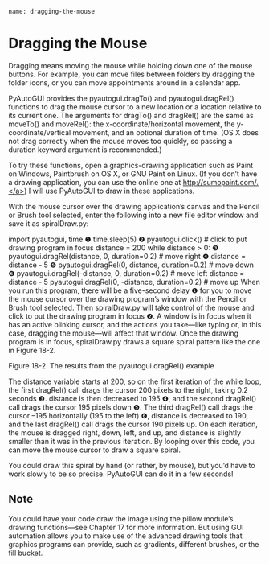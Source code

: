 ```ngMeta
name: dragging-the-mouse
```
# Dragging the Mouse
Dragging means moving the mouse while holding down one of the mouse buttons. For example, you can move files between folders by dragging the folder icons, or you can move appointments around in a calendar app.

PyAutoGUI provides the pyautogui.dragTo() and pyautogui.dragRel() functions to drag the mouse cursor to a new location or a location relative to its current one. The arguments for dragTo() and dragRel() are the same as moveTo() and moveRel(): the x-coordinate/horizontal movement, the y-coordinate/vertical movement, and an optional duration of time. (OS X does not drag correctly when the mouse moves too quickly, so passing a duration keyword argument is recommended.)

To try these functions, open a graphics-drawing application such as Paint on Windows, Paintbrush on OS X, or GNU Paint on Linux. (If you don’t have a drawing application, you can use the online one at <span><a href="http://sumopaint.com/.">http://sumopaint.com/.</a></span>) I will use PyAutoGUI to draw in these applications.

With the mouse cursor over the drawing application’s canvas and the Pencil or Brush tool selected, enter the following into a new file editor window and save it as spiralDraw.py:


   import pyautogui, time
❶ time.sleep(5)
❷ pyautogui.click()    # click to put drawing program in focus
   distance = 200
   while distance > 0:
❸     pyautogui.dragRel(distance, 0, duration=0.2)   # move right
❹     distance = distance - 5
❺     pyautogui.dragRel(0, distance, duration=0.2)   # move down
❻     pyautogui.dragRel(-distance, 0, duration=0.2)  # move left
       distance = distance - 5
       pyautogui.dragRel(0, -distance, duration=0.2)  # move up
When you run this program, there will be a five-second delay ❶ for you to move the mouse cursor over the drawing program’s window with the Pencil or Brush tool selected. Then spiralDraw.py will take control of the mouse and click to put the drawing program in focus ❷. A window is in focus when it has an active blinking cursor, and the actions you take—like typing or, in this case, dragging the mouse—will affect that window. Once the drawing program is in focus, spiralDraw.py draws a square spiral pattern like the one in Figure 18-2.

<!-- ![image](assets/000015.jpg)
 -->
Figure 18-2. The results from the pyautogui.dragRel() example

The distance variable starts at 200, so on the first iteration of the while loop, the first dragRel() call drags the cursor 200 pixels to the right, taking 0.2 seconds ❸. distance is then decreased to 195 ❹, and the second dragRel() call drags the cursor 195 pixels down ❺. The third dragRel() call drags the cursor –195 horizontally (195 to the left) ❻, distance is decreased to 190, and the last dragRel() call drags the cursor 190 pixels up. On each iteration, the mouse is dragged right, down, left, and up, and distance is slightly smaller than it was in the previous iteration. By looping over this code, you can move the mouse cursor to draw a square spiral.

You could draw this spiral by hand (or rather, by mouse), but you’d have to work slowly to be so precise. PyAutoGUI can do it in a few seconds!

## Note
You could have your code draw the image using the pillow module’s drawing functions—see Chapter 17 for more information. But using GUI automation allows you to make use of the advanced drawing tools that graphics programs can provide, such as gradients, different brushes, or the fill bucket.


